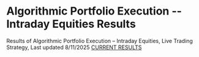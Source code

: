# Algorithmic Portfolio Execution -- Intraday Equities Results
Results of Algorithmic Portfolio Execution – Intraday Equities, Live Trading Strategy, Last updated 8/11/2025
[CURRENT RESULTS](ML_Enhanced_Mean_Variance_Optimization.pdf)
